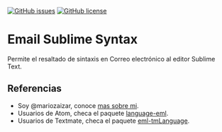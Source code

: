 [![GitHub issues](https://img.shields.io/github/issues/mariozaizar/email.sublime-syntax.svg)](https://github.com/mariozaizar/email.sublime-syntax/issues)
[![GitHub license](https://img.shields.io/badge/license-MIT-blue.svg)](https://raw.githubusercontent.com/mariozaizar/email.sublime-syntax/master/LICENSE.md)

# Email Sublime Syntax

Permite el resaltado de sintaxis en Correo electrónico al editor Sublime Text.

## Referencias

* Soy @mariozaizar, conoce [mas sobre mi](https://about.me/mariozaizar).
* Usuarios de Atom, checa el paquete [language-eml](https://github.com/mariozaizar/language-eml).
* Usuarios de Textmate, checa el paquete [eml-tmLanguage](https://github.com/mariozaizar/eml-tmLanguage).
